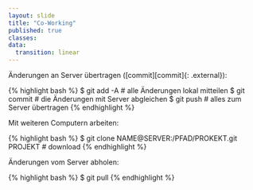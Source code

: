 ```yaml
---
layout: slide
title: "Co-Working"
published: true
classes:
data:
  transition: linear
---
```


<div markdown="1" class="fragment">
Änderungen an Server übertragen ([commit][commit]{: .external}):

{% highlight bash %}
$ git add -A # alle Änderungen lokal mitteilen
$ git commit # die Änderungen mit Server abgleichen
$ git push   # alles zum Server übertragen
{% endhighlight %}
</div>

<div markdown="1" class="fragment">
Mit weiteren Computern arbeiten:

{% highlight bash %}
$ git clone NAME@SERVER:/PFAD/PROKEKT.git PROJEKT # download
{% endhighlight %}
</div>

<div markdown="1" class="fragment">
Änderungen vom Server abholen:

{% highlight bash %}
$ git pull
{% endhighlight %}
</div>

[commit]: http://git-scm.com/book/en/Git-Basics-Recording-Changes-to-the-Repository
